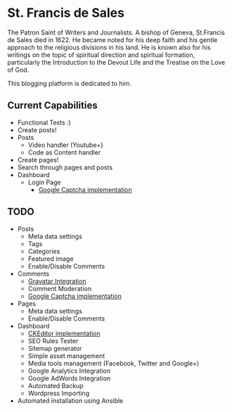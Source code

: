 # St. Francis de Sales

The Patron Saint of Writers and Journalists. A bishop of Geneva, St.Francis de Sales died in 1622. He became noted for his deep faith and his gentle approach to the religious divisions in his land. He is known also for his writings on the topic of spiritual direction and spiritual formation, particularly the Introduction to the Devout Life and the Treatise on the Love of God.

This blogging platform is dedicated to him.

## Current Capabilities

- Functional Tests :)
- Create posts!
- Posts
    - Video handler (Youtube+)
    - Code as Content handler
- Create pages!
- Search through pages and posts
- Dashboard
    - Login Page
        - [Google Captcha implementation](https://www.google.com/recaptcha/intro/index.html)

## TODO
- Posts
    - Meta data settings
    - Tags
    - Categories
    - Featured image
    - Enable/Disable Comments
- Comments
    - [Gravatar Integration](https://en.gravatar.com/site/implement/images/python/)
    - Comment Moderation
    - [Google Captcha implementation](https://www.google.com/recaptcha/intro/index.html)
- Pages
    - Meta data settings
    - Enable/Disable Comments
- Dashboard
    - [CKEditor implementation](http://ckeditor.com/)
    - SEO Rules Tester
    - Sitemap generator
    - Simple asset management
    - Media tools management (Facebook, Twitter and Google+)
    - Google Analytics Integration
    - Google AdWords Integration
    - Automated Backup
    - Wordpress Importing
- Automated installation using Ansible
